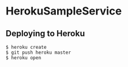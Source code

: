 
# HerokuSampleService

## Deploying to Heroku

```
$ heroku create
$ git push heroku master
$ heroku open
```

